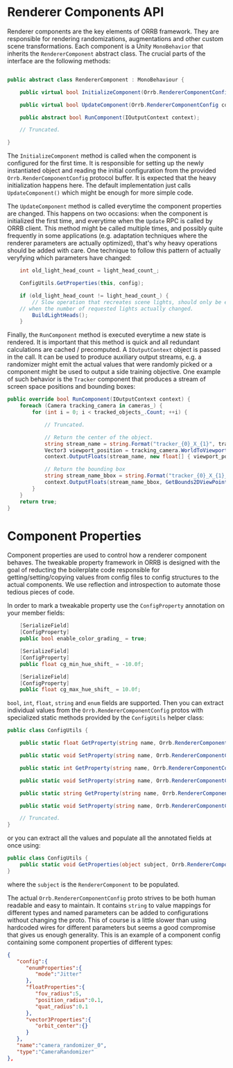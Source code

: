 # Renderer Components API

Renderer components are the key elements of ORRB framework. They are responsible for rendering randomizations,
augmentations and other custom scene transformations. Each component is a Unity `MonoBehavior` that inherits the
`RendererComponent` abstract class. The crucial parts of the interface are the following methods:

``` csharp

public abstract class RendererComponent : MonoBehaviour {

    public virtual bool InitializeComponent(Orrb.RendererComponentConfig config) { ... }

    public virtual bool UpdateComponent(Orrb.RendererComponentConfig config) { ... }

    public abstract bool RunComponent(IOutputContext context);

    // Truncated.

}
```

The `InitializeComponent` method is called when the component is configured for the first time.
It is responsible for setting up the newly instantiated object and reading the initial configuration
from the provided `Orrb.RenderComponentConfig` protocol buffer. It is expected that the heavy
initialization happens here. The default implementation just calls `UpdateComponent()` which might
be enough for more simple code.

The `UpdateComponent` method is called everytime the component properties are changed. This happens
on two occasions: when the component is initialized the first time, and everytime when the `Update`
RPC is called by ORRB client. This method might be called multiple times, and possibly quite frequently
in some applications (e.g. adaptation techniques where the renderer parameters are actually optimized),
that's why heavy operations should be added with care. One technique to follow this pattern of actually
veryfying which parameters have changed:

``` csharp
    int old_light_head_count = light_head_count_;

    ConfigUtils.GetProperties(this, config);

    if (old_light_head_count != light_head_count_) {
        // Slow operation that recreates scene lights, should only be executed
	// when the number of requested lights actually changed.
        BuildLightHeads();
    }
```

Finally, the `RunComponent` method is executed everytime a new state is rendered. It is important
that this method is quick and all redundant calculations are cached / precomputed. A `IOutputContext`
object is passed in the call. It can be used to produce auxiliary output streams, e.g. a randomizer
might emit the actual values that were randomly picked or a component might be used to output a side
training objective. One example of such behavior is the `Tracker` component that produces a stream of
screen space positions and bounding boxes:

``` csharp
public override bool RunComponent(IOutputContext context) {
    foreach (Camera tracking_camera in cameras_) {
        for (int i = 0; i < tracked_objects_.Count; ++i) {

            // Truncated.

            // Return the center of the object.
            string stream_name = string.Format("tracker_{0}_X_{1}", tracked_object_name, tracking_camera.name);
            Vector3 viewport_position = tracking_camera.WorldToViewportPoint(tracked_object.transform.position);
            context.OutputFloats(stream_name, new float[] { viewport_position.x, viewport_position.y });

            // Return the bounding box
            string stream_name_bbox = string.Format("tracker_{0}_X_{1}_bbox", tracked_object_name, tracking_camera.name);
            context.OutputFloats(stream_name_bbox, GetBounds2DViewPoint(tracking_camera, tracked_object));
        }
    }
    return true;
}
```

# Component Properties

Component properties are used to control how a renderer component behaves. The tweakable property framework in
ORRB is designed with the goal of reducting the boilerplate code responsible for getting/setting/copying
values from config files to config structures to the actual components. We use reflection and introspection to
automate those tedious pieces of code.

In order to mark a tweakable property use the `ConfigProperty` annotation on your member fields:

``` csharp
    [SerializeField]
    [ConfigProperty]
    public bool enable_color_grading_ = true;

    [SerializeField]
    [ConfigProperty]
    public float cg_min_hue_shift_ = -10.0f;

    [SerializeField]
    [ConfigProperty]
    public float cg_max_hue_shift_ = 10.0f;
```

`bool`, `int`, `float`, `string` and `enum` fields are supported. Then you can extract individual
values from the `Orrb.RendererComponentConfig` protos with specialized static methods provided by
the `ConfigUtils` helper class:

``` csharp
public class ConfigUtils {

    public static float GetProperty(string name, Orrb.RendererComponentConfig config, float default_value);

    public static void SetProperty(string name, Orrb.RendererComponentConfig config, float value);

    public static int GetProperty(string name, Orrb.RendererComponentConfig config, int default_value);

    public static void SetProperty(string name, Orrb.RendererComponentConfig config, int value);

    public static string GetProperty(string name, Orrb.RendererComponentConfig config, string default_value);

    public static void SetProperty(string name, Orrb.RendererComponentConfig config, string value);

    // Truncated.
}
```

or you can extract all the values and populate all the annotated fields at once using:

``` csharp
public class ConfigUtils {
    public static void GetProperties(object subject, Orrb.RendererComponentConfig config);
}
```

where the `subject` is the `RendererComponent` to be populated.

The actual `Orrb.RendererComponentConfig` proto strives to be both human readable and easy to maintain.
It contains `string` to value mappings for different types and named parameters can be added to configurations
without changing the proto. This of course is a little slower than using hardcoded wires for different
parameters but seems a good compromise that gives us enough generality. This is an example of a component
config containing some component properties of different types:

``` json
{
   "config":{
      "enumProperties":{
         "mode":"Jitter"
      },
      "floatProperties":{
         "fov_radius":5,
         "position_radius":0.1,
         "quat_radius":0.1
      },
      "vector3Properties":{
         "orbit_center":{}
      }
   },
   "name":"camera_randomizer_0",
   "type":"CameraRandomizer"
},
```
